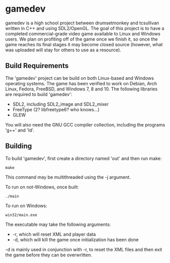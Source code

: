 gamedev
=======

gamedev is a high school project between drumsetmonkey and tcsullivan written in C++ and using SDL2/OpenGL. The goal of this project is to have a completed commercial-grade video game available to Linux and Windows users. We plan on profiting off of the game once we finish it, so once the game reaches its final stages it may become closed source (however, what was uploaded will stay for others to use as a resource).


Build Requirements
------------------

The 'gamedev' project can be build on both Linux-based and Windows operating systems. The game has been verified to work on Debian, Arch Linux, 
Fedora, FreeBSD, and Windows 7, 8 and 10. The following libraries are required to build 'gamedev':

* SDL2, including SDL2_image and SDL2_mixer
* FreeType (2? libfreetype6? who knows...)
* GLEW

You will also need the GNU GCC compiler collection, including the programs 'g++' and 'ld'.


Building
--------

To build 'gamedev', first create a directory named 'out' and then run make:

```
make
```

This command may be multithreaded using the -j argument.

To run on not-Windows, once built:

```
./main
```

To run on Windows:

```
win32/main.exe
```

The executable may take the following arguments:

* -r, which will reset XML and player data
* -d, which will kill the game once initialization has been done

-d is mainly used in conjunction with -r, to reset the XML files and then exit the game before they can be overwritten.

